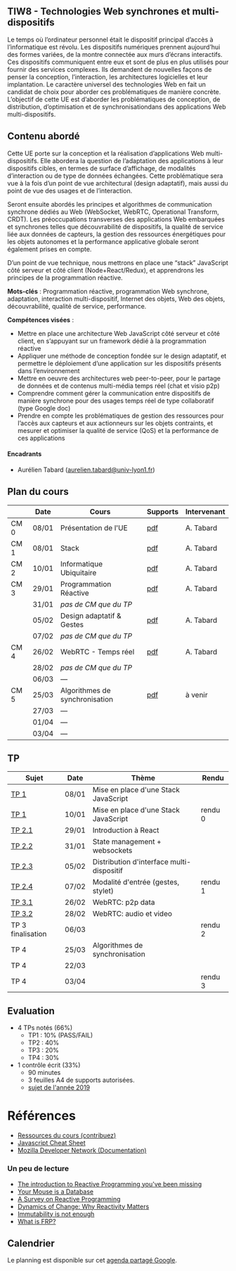 ## TIW8 - Technologies Web synchrones et multi-dispositifs

Le temps où l’ordinateur personnel était le dispositif principal d’accès à l’informatique est révolu. Les dispositifs numériques prennent aujourd’hui des formes variées, de la montre connectée aux murs d’écrans interactifs. Ces dispositifs communiquent entre eux et sont de plus en plus utilisés pour fournir des services complexes. Ils demandent de nouvelles façons de penser la conception, l’interaction, les architectures logicielles et leur implantation. Le caractère universel des technologies Web en fait un candidat de choix pour aborder ces problématiques de manière concrète. L’objectif de cette UE est d’aborder les problématiques de conception, de distribution, d’optimisation et de synchronisationdans des applications Web multi-dispositifs.

## Contenu abordé

Cette UE porte sur la conception et la réalisation d’applications Web multi-dispositifs. Elle abordera la question de l’adaptation des applications à leur dispositifs cibles, en termes de surface d’affichage, de modalités d’interaction ou de type de données échangées. Cette problématique sera vue à la fois d’un point de vue architectural (design adaptatif), mais aussi du point de vue des usages et de l’interaction.

Seront ensuite abordés les principes et algorithmes de communication synchrone dédiés au Web (WebSocket, WebRTC, Operational Transform, CRDT). Les préoccupations transverses des applications Web embarquées et synchrones telles que découvrabilité de dispositifs, la qualité de service liée aux données de capteurs, la gestion des ressources énergétiques pour les objets autonomes et la performance applicative globale seront également prises en compte.

D’un point de vue technique, nous mettrons en place une “stack” JavaScript côté serveur et côté client (Node+React/Redux), et apprendrons les principes de la programmation réactive.

**Mots-clés** : Programmation réactive, programmation Web synchrone, adaptation, interaction multi-dispositif, Internet des objets, Web des objets, découvrabilité, qualité de service, performance.

**Compétences visées** :

- Mettre en place une architecture Web JavaScript côté serveur et côté client, en s’appuyant sur un framework dédié à la programmation réactive
- Appliquer une méthode de conception fondée sur le design adaptatif, et permettre le déploiement d’une application sur les dispositifs présents dans l’environnement
- Mettre en oeuvre des architectures web peer-to-peer, pour le partage de données et de contenus multi-média temps réel (chat et visio p2p)
- Comprendre comment gérer la communication entre dispositifs de manière synchrone pour des usages temps réel de type collaboratif (type Google doc)
- Prendre en compte les problématiques de gestion des ressources pour l’accès aux capteurs et aux actionneurs sur les objets contraints, et mesurer et optimiser la qualité de service (QoS) et la performance de ces applications

#### Encadrants

- Aurélien Tabard (aurelien.tabard@univ-lyon1.fr)

## Plan du cours

|          | Date  | Cours                          | Supports                                                             | Intervenant |
| -------- | ----- | ------------------------------ | -------------------------------------------------------------------- | ----------- |
| CM 0     | 08/01 | Présentation de l'UE           | [pdf](cours/cm0-intro.pdf)                                           | A. Tabard   |
| CM 1     | 08/01 | Stack                          | [pdf](cours/cm1-stack.pdf)                                           | A. Tabard   |
| CM 2     | 10/01 | Informatique Ubiquitaire       | [pdf](cours/cm1-introUbicomp.pdf)                                    | A. Tabard   |
| CM 3     | 29/01 | Programmation Réactive         | [pdf](cours/cm2-reactivity.pdf)                                      | A. Tabard   |
|          | 31/01 | _pas de CM que du TP_          |                                                                      |             |
|          | 05/02 | Design adaptatif & Gestes      | [pdf](cours/cm3-designAdaptatifetGestes.pdf)                         | A. Tabard   |
|          | 07/02 | _pas de CM que du TP_          |                                                                      |             |
| CM 4     | 26/02 | WebRTC - Temps réel            | [pdf](cours/cm4-collaboration.pdf)                                   | A. Tabard   |
|          | 28/02 | _pas de CM que du TP_          |                                                                      |             |
|          | 06/03 | —                              |                                                                      |             |
| CM 5     | 25/03 | Algorithmes de synchronisation | [pdf](cours/cm5-sharedediting.pdf)                                   | à venir     |
|          | 27/03 | —                              |                                                                      |             |
|          | 01/04 | —                              |                                                                      |             |
|          | 03/04 | —                              |                                                                      |             |


## TP

| Sujet                                                                    | Date  | Thème                                     | Rendu   |
| ------------------------------------------------------------------------ | ----- | ----------------------------------------- | ------- |
| [TP 1](TP1)                                                              | 08/01 | Mise en place d'une Stack JavaScript      |         |
| [TP 1](TP1)                                                              | 10/01 | Mise en place d'une Stack JavaScript      | rendu 0 |
| [TP 2.1](TP2/)                                                           | 29/01 | Introduction à React                      |         |
| [TP 2.2](TP2/#tp22-redux-middleware-websockets-pour-le-multi-dispositif) | 31/01 | State management + websockets             |         |
| [TP 2.3](TP2/#tp23-distribution-dinterface-multi-dispositif)             | 05/02 | Distribution d'interface multi-dispositif |         |
| [TP 2.4](TP2/#4-suite)                                                   | 07/02 | Modalité d'entrée (gestes, stylet)        | rendu 1 |
| [TP 3.1](TP3)                                                            | 26/02 | WebRTC: p2p data                          |         |
| [TP 3.2](TP3/#tp32-webrtc-et-vidéo)                                      | 28/02 | WebRTC: audio et video                    |         |
| TP 3 finalisation                                                        | 06/03 |                                           | rendu 2 |
| TP 4                                                                     | 25/03 | Algorithmes de synchronisation            |         |
| TP 4                                                                     | 22/03 |                                           |         |
| TP 4                                                                     | 03/04 |                                           | rendu 3 |

## Evaluation

- 4 TPs notés (66%)
  - TP1 : 10% (PASS/FAIL)
  - TP2 : 40%
  - TP3 : 20%
  - TP4 : 30%
- 1 contrôle écrit (33%)
  - 90 minutes
  - 3 feuilles A4 de supports autorisées.
  - [sujet de l'année 2019](cours/TIW8-exam2019-session1.pdf)

# Références

- [Ressources du cours (contribuez)](hack)
- [Javascript Cheat Sheet](https://mbeaudru.github.io/modern-js-cheatsheet/)
- [Mozilla Developer Network (Documentation)](https://developer.mozilla.org/)

### Un peu de lecture

- [The introduction to Reactive Programming you've been missing](https://gist.github.com/staltz/868e7e9bc2a7b8c1f754)
- [Your Mouse is a Database](https://queue.acm.org/detail.cfm?id=2169076)
- [A Survey on Reactive Programming](http://soft.vub.ac.be/Publications/2012/vub-soft-tr-12-13.pdf)
- [Dynamics of Change: Why Reactivity Matters](https://queue.acm.org/detail.cfm?id=2971330)
- [Immutability is not enough](https://codewords.recurse.com/issues/six/immutability-is-not-enough)
- [What is FRP?](https://stackoverflow.com/questions/1028250/what-is-functional-reactive-programming)

## Calendrier

Le planning est disponible sur cet [agenda partagé Google](https://calendar.google.com/calendar/embed?src=jtfqc9236icr8imhegough22i4%40group.calendar.google.com&ctz=Europe%2FBerlin).

<!-- Vérifiez l'agenda régulièrement, les salles et les horaires de TP risquent d'être modifiés en fonction de la disponibilité des salles du batiment Nautibus. -->

<!-- iframe src="https://calendar.google.com/calendar/embed?title=TIW8&amp;showPrint=0&amp;showCalendars=0&amp;showTz=0&amp;height=500&amp;wkst=2&amp;bgcolor=%23FFFFFF&amp;src=rtlfsq23dgbtshi8lghu5qi7o6oihk0j%40import.calendar.google.com&amp;color=%238C500B&amp;ctz=Europe%2FBerlin" style="border-width:0" width="600" height="500" frameborder="0" scrolling="no"></iframe-->
